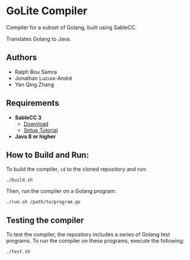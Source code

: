 # GoLite Compiler
Compiler for a subset of Golang, built using SableCC. 

Translates Golang to Java. 

## Authors 
- Ralph Bou Samra 
- Jonathan Lucuix-André 
- Yan Qing Zhang

## Requirements
- **SableCC 3** 
  - [Download](http://www.sablecc.org/)
  - [Setup Tutorial](http://www.cs.mcgill.ca/~cs520/2009/howtosablecc.html) 
- **Java 8 or higher**

## How to Build and Run:

To build the compiler, `cd` to the cloned repository and run:

```
./build.sh
```

Then, run the compiler on a Golang program:

```
./run.sh /path/to/program.go
```

## Testing the compiler 

To test the compiler, the repository includes a series of Golang test programs. To run the compiler on these programs, execute the following:

```
./test.sh
```
